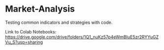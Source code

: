# Market-Analysis

Testing common indicators and strategies with code. 

Link to Colab Notebooks: https://drive.google.com/drive/folders/1Q1_nuKz57p4eWmBIuE5zr2RYYuGZVu_S?usp=sharing
